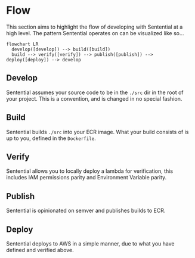 # Flow

This section aims to highlight the flow of developing with Sentential at a high level. The pattern Sentential operates on can be visualized like so...

```mermaid
flowchart LR
  develop([develop]) --> build([build])
  build --> verify([verify]) --> publish([publish]) --> deploy([deploy]) --> develop
```

## Develop

Sentential assumes your source code to be in the `./src` dir in the root of your project. This is a convention, and is changed in no special fashion.

## Build

Sentential builds `./src` into your ECR image. What your build consists of is up to you, defined in the `Dockerfile`.

## Verify

Sentential allows you to locally deploy a lambda for verification, this includes IAM permissions parity and Environment Variable parity.

## Publish

Sentential is opinionated on semver and publishes builds to ECR.

## Deploy

Sentential deploys to AWS in a simple manner, due to what you have defined and verified above.



